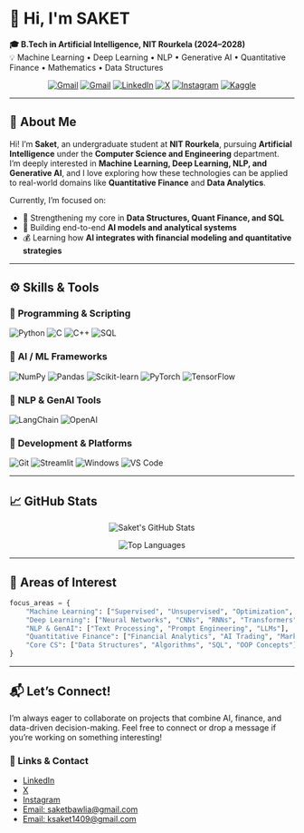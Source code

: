 # 👋 Hi, I'm **SAKET**

**🎓 B.Tech in Artificial Intelligence, NIT Rourkela (2024–2028)**  
💡 Machine Learning • Deep Learning • NLP • Generative AI • Quantitative Finance • Mathematics • Data Structures  

<div align="center">
  
[![Gmail](https://img.shields.io/badge/Gmail-D14836.svg?style=flat&logo=gmail&logoColor=white)](mailto:saketbawlia@gmail.com)
[![Gmail](https://img.shields.io/badge/Gmail-D14836.svg?style=flat&logo=gmail&logoColor=white)](mailto:ksaket1409@gmail.com)
[![LinkedIn](https://img.shields.io/badge/LinkedIn-%230077B5.svg?style=flat&logo=linkedin&logoColor=white)](https://www.linkedin.com/in/saket-kumar016)
[![X](https://img.shields.io/badge/Twitter-%23000000.svg?style=flat&logo=x&logoColor=white)](https://x.com/SaketKumar016)
[![Instagram](https://img.shields.io/badge/Instagram-%23E4405F.svg?style=flat&logo=instagram&logoColor=white)](https://www.instagram.com/saket.7007)
[![Kaggle](https://img.shields.io/badge/Kaggle-%2300BFFF.svg?style=flat&logo=kaggle&logoColor=white)](https://www.kaggle.com/saket29)

</div>

---

## 🧠 About Me
Hi! I’m **Saket**, an undergraduate student at **NIT Rourkela**, pursuing **Artificial Intelligence** under the **Computer Science and Engineering** department.  
I’m deeply interested in **Machine Learning, Deep Learning, NLP, and Generative AI**, and I love exploring how these technologies can be applied to real-world domains like **Quantitative Finance** and **Data Analytics**.  

Currently, I’m focused on:
- 📘 Strengthening my core in **Data Structures, Quant Finance, and SQL**  
- 🧩 Building end-to-end **AI models and analytical systems**  
- 💰 Learning how **AI integrates with financial modeling and quantitative strategies**

---

## ⚙️ Skills & Tools

### 🐍 **Programming & Scripting**
![Python](https://img.shields.io/badge/Python-3670A0?style=for-the-badge&logo=python&logoColor=ffdd54)
![C](https://img.shields.io/badge/C-00599C?style=for-the-badge&logo=c&logoColor=white)
![C++](https://img.shields.io/badge/C++-044F88?style=for-the-badge&logo=cplusplus&logoColor=white)
![SQL](https://img.shields.io/badge/SQL-336791?style=for-the-badge&logo=postgresql&logoColor=white)

### 🤖 **AI / ML Frameworks**
![NumPy](https://img.shields.io/badge/NumPy-%23013243.svg?style=for-the-badge&logo=numpy&logoColor=white)
![Pandas](https://img.shields.io/badge/Pandas-%23150458.svg?style=for-the-badge&logo=pandas&logoColor=white)
![Scikit-learn](https://img.shields.io/badge/scikit--learn-F7931E?style=for-the-badge&logo=scikit-learn&logoColor=white)
![PyTorch](https://img.shields.io/badge/PyTorch-EE4C2C.svg?style=for-the-badge&logo=pytorch&logoColor=white)
![TensorFlow](https://img.shields.io/badge/TensorFlow-FF6F00.svg?style=for-the-badge&logo=tensorflow&logoColor=white)

### 💬 **NLP & GenAI Tools**
![LangChain](https://img.shields.io/badge/LangChain-121212.svg?style=for-the-badge&logoColor=white)
![OpenAI](https://img.shields.io/badge/OpenAI-412991.svg?style=for-the-badge&logo=openai&logoColor=white)

### 🧰 **Development & Platforms**
![Git](https://img.shields.io/badge/git-F05033.svg?style=for-the-badge&logo=git&logoColor=white)
![Streamlit](https://img.shields.io/badge/Streamlit-FF4B4B?style=for-the-badge&logo=streamlit&logoColor=white)
![Windows](https://img.shields.io/badge/Windows-0078D6?style=for-the-badge&logo=windows&logoColor=white)
![VS Code](https://img.shields.io/badge/VS%20Code-0078D7.svg?style=for-the-badge&logo=visual-studio-code&logoColor=white)

---

## 📈 GitHub Stats

<div align="center">

![Saket's GitHub Stats](https://github-readme-stats.vercel.app/api?username=SAKET707&theme=tokyonight&hide_border=false&include_all_commits=true&count_private=true&show_icons=true)

![Top Languages](https://github-readme-stats.vercel.app/api/top-langs/?username=SAKET707&theme=tokyonight&hide_border=false&layout=compact&langs_count=8)

</div>

---

## 🚀 Areas of Interest

```python
focus_areas = {
    "Machine Learning": ["Supervised", "Unsupervised", "Optimization", "Model Evaluation"],
    "Deep Learning": ["Neural Networks", "CNNs", "RNNs", "Transformers"],
    "NLP & GenAI": ["Text Processing", "Prompt Engineering", "LLMs"],
    "Quantitative Finance": ["Financial Analytics", "AI Trading", "Market Prediction"],
    "Core CS": ["Data Structures", "Algorithms", "SQL", "OOP Concepts"]
}
```
</div>

---
## 📬 Let’s Connect!

I’m always eager to collaborate on projects that combine AI, finance, and data-driven decision-making.
Feel free to connect or drop a message if you’re working on something interesting!

### 🔗 Links & Contact
- [LinkedIn](https://www.linkedin.com/in/saket-kumar016)
- [X](https://x.com/SaketKumar016)
- [Instagram](https://www.instagram.com/saket.7007)
- [Email: saketbawlia@gmail.com](mailto:saketbawlia@gmail.com)
- [Email: ksaket1409@gmail.com](mailto:ksaket1409@gmail.com)
